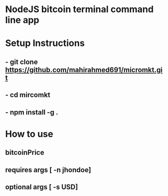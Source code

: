 # NodeJS bitcoin terminal command line app

# Setup Instructions

## - git clone https://github.com/mahirahmed691/micromkt.git
## - cd mircomkt
## - npm install -g . 

# How to use 

## bitcoinPrice
## requires args [ -n jhondoe] 
## optional args [ -s USD]

